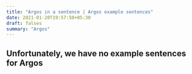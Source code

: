 ```yaml
---
title: "Argos in a sentence | Argos example sentences"
date: 2021-01-20T19:57:50+05:30
draft: falses
summary: "Argos"
---
```

## Unfortunately, we have no example sentences for Argos                 
